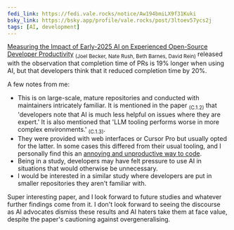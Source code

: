 ```yaml
---
fedi_link: https://fedi.vale.rocks/notice/Aw194bmiLX9f31Kuki
bsky_link: https://bsky.app/profile/vale.rocks/post/3ltoev57ycs2j
tags: [AI, development]
---
```


[Measuring the Impact of Early-2025 AI on Experienced Open-Source Developer Productivity](https://metr.org/Early_2025_AI_Experienced_OS_Devs_Study.pdf) <sub>(Joel Becker, Nate Rush, Beth Barnes, David Rein)</sub> released with the observation that completion time of PRs is 19% longer when using AI, but that developers think that it reduced completion time by 20%.

A few notes from me:

- This is on large-scale, mature repositories and conducted with maintainers intricately familiar. It is mentioned in the paper <sub>(C.1.2)</sub> that 'developers note that AI is much less helpful on issues where they are expert.' It is also mentioned that 'LLM tooling performs worse in more complex environments.' <sub>(C.1.3)</sub>.
- They were provided with web interfaces or Cursor Pro but usually opted for the latter. In some cases this differed from their usual tooling, and I personally find this an [annoying and unproductive way to code](/posts/ai-usage#coding).
- Being in a study, developers may have felt pressure to use AI in situations that would otherwise be unnecessary.
- I would be interested in a similar study where developers are put in smaller repositories they aren't familiar with.

Super interesting paper, and I look forward to future studies and whatever further findings come from it. I don't look forward to seeing the discourse as AI advocates dismiss these results and AI haters take them at face value, despite the paper's cautioning against overgeneralising.
